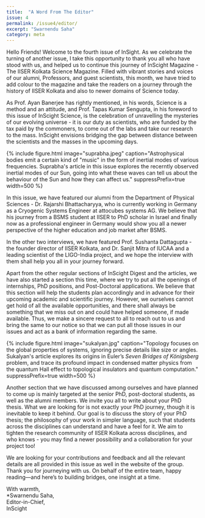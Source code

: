 ```yaml
---
title:  "A Word From The Editor"
issue: 4
permalink: /issue4/editor/
excerpt: "Swarnendu Saha"
category: meta
---
```


Hello Friends! Welcome to the fourth issue of InSight. As we celebrate the turning of another issue, I take this opportunity to thank you all who have stood with us, and helped us to continue this journey of InScight Magazine - The IISER Kolkata Science Magazine. Filled with vibrant stories and voices of our alumni, Professors, and guest scientists, this month, we have tried to add colour to the magazine and take the readers on a journey through the history of IISER Kolkata and also to newer domains of Science today.

As Prof. Ayan Banerjee has rightly mentioned, in his words, Science is a method and an attitude, and Prof. Tapas Kumar Sengupta, in his foreword to this issue of InScight Science, is the celebration of unravelling the mysteries of our evolving universe - it is our duty as scientists, who are funded by the tax paid by the commoners, to come out of the labs and take our research to the mass. InScight envisions bridging the gap between distance between the scientists and the masses in the upcoming days.

{% include figure.html image="suprabha.jpeg" caption="Astrophysical bodies emit a certain kind of \"music\" in the form of inertial modes of various frequencies. Suprabha's article in this issue explores the recerntly observed inertial modes of our Sun, going into what these waves can tell us about the behaviour of the Sun and how they can affect us." suppressPrefix=true width=500 %}

In this issue, we have featured our alumni from the Department of Physical Sciences - Dr. Rajarshi Bhattacharyya, who is currently working in Germany as a Cryogenic Systems Engineer at attocubes systems AG. We believe that his journey from a BSMS student at IISER to PhD scholar in Israel and finally now as a professional engineer in Germany would show you all a newer perspective of the higher education and job market after BSMS. 


In the other two interviews, we have featured Prof. Sushanta Dattagupta - the founder director of IISER Kolkata, and Dr. Sanjit Mitra of IUCAA and a leading scientist of the LIGO-India project, and we hope the interview with them shall help you all in your journey forward.

Apart from the other regular sections of InScight Digest and the articles, we have also started a section this time, where we try to put all the openings of internships, PhD positions, and Post-Doctoral applications. We believe that this section will help the students plan accordingly and in advance for their upcoming academic and scientific journey. However, we ourselves cannot get hold of all the available opportunities, and there shall always be something that we miss out on and could have helped someone, if made available. Thus, we make a sincere request to all to reach out to us and bring the same to our notice so that we can put all those issues in our issues and act as a bank of information regarding the same.

{% include figure.html image="sukalyan.jpg" caption="Topology focuses on the global properties of systems, ignoring precise details like size or angles. Sukalyan's article explores its origins in Euler’s _Seven Bridges of Königsberg_ problem, and trace its profound impact in condensed matter physics from the quantum Hall effect to topological insulators and quantum computation." suppressPrefix=true width=500 %}

Another section that we have discussed among ourselves and have planned to come up is mainly targeted at the senior PhD, post-doctoral students, as well as the alumni members. We invite you all to write about your PhD thesis. What we are looking for is not exactly your PhD journey, though it is inevitable to keep it behind. Our goal is to discuss the story of your PhD thesis; the philosophy of your work in simpler language, such that students across the disciplines can understand and have a feel for it. We aim to tighten the research community of IISER Kolkata across disciplines, and who knows - you may find a newer possibility and a collaboration for your project too!

We are looking for your contributions and feedback and all the relevant details are all provided in this issue as well in the website of the group. Thank you for journeying with us. On behalf of the entire team, happy reading—and here’s to building bridges, one insight at a time.


With warmth,<br>
*Swarnendu Saha,<br>
Editor-in-Chief,<br>
InScight<br>
